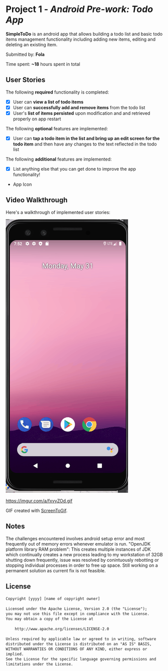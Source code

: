# Project 1 - *Android Pre-work: Todo App*

**SimpleToDo** is an android app that allows building a todo list and basic todo items management functionality including adding new items, editing and deleting an existing item.

Submitted by: **Fola**

Time spent: **~18** hours spent in total

## User Stories

The following **required** functionality is completed:

* [X] User can **view a list of todo items**
* [X] User can **successfully add and remove items** from the todo list
* [X] User's **list of items persisted** upon modification and and retrieved properly on app restart

The following **optional** features are implemented:

* [X] User can **tap a todo item in the list and bring up an edit screen for the todo item** and then have any changes to the text reflected in the todo list

The following **additional** features are implemented:

* [X] List anything else that you can get done to improve the app functionality!
*   App Icon

## Video Walkthrough

Here's a walkthrough of implemented user stories:

<img src='SimpleToDo.gif' title='Video Walkthrough' width='' alt='Video Walkthrough' />

https://imgur.com/a/fxvyZOd.gif

GIF created with [ScreenToGif](https://www.screentogif.com/).

## Notes

The challenges encountered involves android setup error and most frequently out of memory errors whenever emulator is run. "OpenJDK platform library RAM problem": This creates multiple instances of JDK which continually creates a new process leading to my workstation of 32GB shutting down frequently, issue was resolved by conintuously rebotting or stopping individual processes in order to free up space. Still working on a permanent solution as current fix is not feasible.

## License

    Copyright [yyyy] [name of copyright owner]

    Licensed under the Apache License, Version 2.0 (the "License");
    you may not use this file except in compliance with the License.
    You may obtain a copy of the License at

        http://www.apache.org/licenses/LICENSE-2.0

    Unless required by applicable law or agreed to in writing, software
    distributed under the License is distributed on an "AS IS" BASIS,
    WITHOUT WARRANTIES OR CONDITIONS OF ANY KIND, either express or implied.
    See the License for the specific language governing permissions and
    limitations under the License.
